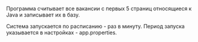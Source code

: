 Программа считывает все вакансии c первых 5 страниц относящиеся к Java и записывает их в базу.

Система запускается по расписанию - раз в минуту.  Период запуска указывается в настройках - app.properties. 